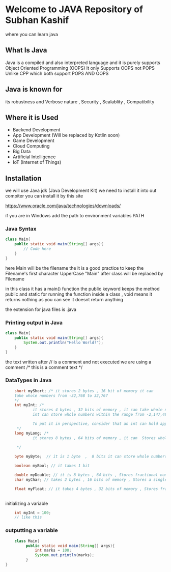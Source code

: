 # Welcome to JAVA Repository of Subhan Kashif
where you can learn java

## What Is Java
Java is a compiled and also interpreted language and it is purely supports Object Oriented Programming (OOPS) It only Supports OOPS not POPS Unlike CPP which both support POPS AND OOPS

## Java is known for
its robustness and Verbose nature , Security , Scalablity , Compatibility

## Where it is Used
- Backend Development
- App Development (Will be replaced by Kotlin soon)
- Game Development
- Cloud Computing
- Big Data
- Artificial Intelligence
- IoT (Internet of Things)

## Installation
we will use Java jdk (Java Development Kit) we need to install it into out compiter
you can install it by this site

https://www.oracle.com/java/technologies/downloads/

if you are in Windows add the path to environment variables PATH

### Java Syntax
```Java
class Main{
    public static void main(String[] args){
        // Code here
    }
}
```

here Main will be the filename the it is a good practice to keep the Filename's first character UpperCase 
"Main" after class will be replaced by Filename

in this class it has a main() function 
the public keyword keeps the method public and static for running the function inside a class , void means it returns nothing as you can see it doesnt return anything

the extension for java files is .java


### Printing output in Java


```java
class Main{
    public static void main(String[] args){
        System.out.println("Hello World!");
    }
}

```

the text written after // is a comment and not executed 
we are using a comment /* this is a comment text */

### DataTypes in Java
```java
    short myShort; /* it stores 2 bytes , 16 bit of memory it can 
    take whole numbers from -32,768 to 32,767
    */
    int myInt; /* 
            it stores 4 bytes , 32 bits of memory , it can take whole numbers 
            int can store whole numbers within the range from -2,147,483,648 to 2,147,483,647123.

            To put it in perspective, consider that an int can hold approximately 2 billion different values. That’s quite a lot of numbers! 🌟
     */
    long myLong; /* 
            it stores 8 bytes , 64 bits of memory , it can 	Stores whole numbers from -9,223,372,036,854,775,808 to 9,223,372,036,854,775,807
            
     */

    byte myByte;  // it is 1 byte  ,  8 bits it can store whole numbers from -128 to 127

    boolean myBool; // it takes 1 bit 

    double myDouble; // it is 8 bytes , 64 bits , Stores fractional numbers , Sufficient for 15 decimal digits
    char myChar; // takes 2 bytes , 16 bits of memory , Stores a single character / letter or ASCII values

    float myFloat; // it takes 4 bytes , 32 bits of memory , Stores fractional numbers , Sufficient for storing 6 to 7 decimal digits
    
```


initializing a variable

```java
    int myInt = 100;
    // like this
```


### outputting a variable
```java
    class Main{
         public static void main(String[] args){
             int marks = 100;
             System.out.println(marks);
         }
}

```


